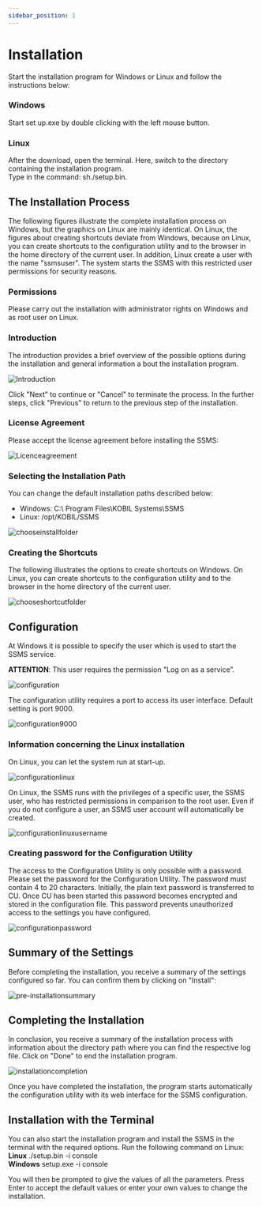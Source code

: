 ```yaml
---
sidebar_position: 1
---
```

# Installation

Start the installation program for Windows or Linux and follow the instructions below:

### Windows

Start set up.exe by double clicking with the left mouse button.

### Linux

After the download, open the terminal. Here, switch to the directory containing the installation program.  
Type in the command: sh./setup.bin.  

## The Installation Process

The following figures illustrate the complete installation process on Windows, but the graphics on Linux are mainly identical. On Linux, the figures about creating shortcuts deviate from Windows, because on Linux, you can create shortcuts to the configuration utility and to the browser in the home directory of the current user. In addition, Linux create a user with the name "ssmsuser". The system starts the SSMS with this restricted user permissions for security reasons.  

### Permissions

Please carry out the installation with administrator rights on Windows and as root user on Linux.

### Introduction

The introduction provides a brief overview of the possible options during the installation and general information a bout the installation program.

![Introduction](installation_introduction.png)  

Click "Next" to continue or "Cancel" to terminate the process. In the further steps, click "Previous" to return to the previous step of the installation.  

### License Agreement  

Please accept the license agreement before installing the SSMS:  

![Licenceagreement](installation_licenceagreement.png)  

### Selecting the Installation Path  

You can change the default installation paths described below:
* Windows:  C:\ Program Files\KOBIL Systems\SSMS  
* Linux: /opt/KOBIL/SSMS  


![chooseinstallfolder](installation_chooseinstallfolder.png)  

### Creating the Shortcuts  

The following illustrates the options to create shortcuts on Windows. On Linux, you can create shortcuts to the configuration utility and to the browser in the home directory of the current user.  

![chooseshortcutfolder](installation_chooseshortcutfolder.png)  


## Configuration  

At Windows it is possible to specify the user which is used to start the SSMS service.

**ATTENTION**: This user requires the permission "Log on as a service”.

![configuration](installation_configuration.png)  

The configuration utility requires a port to access its user interface. Default setting is port 9000.  

![configuration9000](installation_configuration9000.png)  

### Information concerning the Linux installation  

On Linux, you can let the system run at start-up.  

![configurationlinux](installation_configurationlinux.png)  

On Linux, the SSMS runs with the privileges of a specific user, the SSMS user, who has restricted permissions in comparison to the root user. Even if you do not configure a user, an SSMS user account will automatically be created.  

![configurationlinuxusername](installation_configurationlinuxusername.png)  

### Creating password for the Configuration Utility  

The access to the Configuration Utility is only possible with a password. Please set the password for the Configuration Utility. The password must contain 4 to 20 characters. Initially, the plain text password is transferred to CU. Once CU has been started this password becomes encrypted and stored in the configuration file. This password prevents unauthorized access to the settings you have configured.  

![configurationpassword](installation_configurationpassword.png)  

 ## Summary of the Settings  

 Before completing the installation, you receive a summary of the settings configured so far. You can confirm them by clicking on "Install":  

 ![pre-installationsummary](installation_summary.png)  

 ## Completing the Installation  

In conclusion, you receive a summary of the installation process with information about the directory path where you can find the respective log file. Click on "Done" to end the installation program.  

  ![installationcompletion](installation_completion.png)  

Once you have completed the installation, the program starts automatically the configuration utility with its web interface for the SSMS configuration.  

  ## Installation with the Terminal  

You can also start the installation program and install the SSMS in the terminal with the required options. Run the following command on Linux:  
  **Linux**
           ./setup.bin -i console  
  **Windows**
            setup.exe -i  console  

You will then be prompted to give the values of all the parameters. Press Enter to accept the default values or enter your own values to change the installation.  
